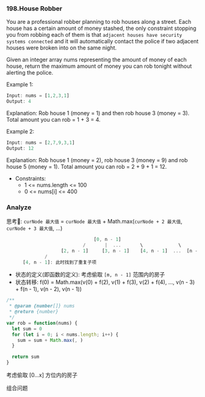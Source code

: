 ### 198.House Robber

You are a professional robber planning to rob houses along a street. Each house has a certain amount of money stashed, the only constraint stopping you from robbing each of them is that `adjacent houses have security systems connected` and it will automatically contact the police if two adjacent houses were broken into on the same night.

Given an integer array nums representing the amount of money of each house, return the maximum amount of money you can rob tonight without alerting the police.

Example 1:

```js
Input: nums = [1,2,3,1]
Output: 4
```

Explanation: Rob house 1 (money = 1) and then rob house 3 (money = 3).
Total amount you can rob = 1 + 3 = 4.

Example 2:

```js
Input: nums = [2,7,9,3,1]
Output: 12
```

Explanation: Rob house 1 (money = 2), rob house 3 (money = 9) and rob house 5 (money = 1).
Total amount you can rob = 2 + 9 + 1 = 12.

* Constraints:
  * 1 <= nums.length <= 100
  * 0 <= nums[i] <= 400

### Analyze

思考🤔: `curNode 最大值` = `curNode 最大值` + Math.max(`curNode + 2 最大值`, `curNode + 3 最大值`, ...)

```js
                                [0, n - 1]
                            /       |  ...       \             \
                    [2, n - 1]     [3, n - 1]    [4, n - 1]  ...  [n - 1]
              /
      [4, n - 1]: 此时找到了重复子项
```

* 状态的定义(即函数的定义): 考虑偷取 `[m, n - 1]` 范围内的房子
* 状态转移: f(0) = Math.max(v(0) + f(2), v(1) + f(3), v(2) + f(4), ..., v(n - 3) + f(n - 1), v(n - 2), v(n - 1))

```js
/**
 * @param {number[]} nums
 * @return {number}
 */
var rob = function(nums) {
  let sum = 0
  for (let i = 0; i < nums.length; i++) {
    sum = sum + Math.max(, )
  }

  return sum
}
```

考虑偷取 [0...x] 方位内的房子


组合问题

